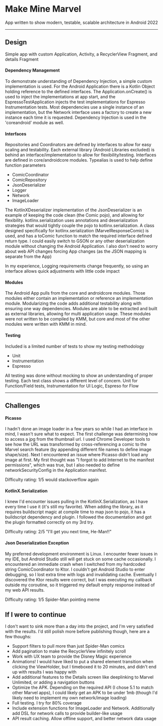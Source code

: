 Make Mine Marvel
====================

App written to show modern, testable, scalable architecture in Android 2022
    
- - -

## Design

Simple app with custom Application, Activity, a RecyclerView Fragment, and details Fragment

#### Dependency Management

To demonstrate understanding of Dependency Injection, a simple custom implementation is used. For the Android Application there is a Kotlin Object holding reference to the defined interfaces. The Application.onCreate() is used to inject the implementations at app start, and the EspressoTestApplication injects the test implementations for Espresso Instrumentation tests. Most dependencies use a single instance of an implementation, but the Network interface uses a factory to create a new instance each time it is requested. Dependency Injection is used in the 'coreandroid' module as well. 

#### Interfaces

Repositories and Coordinators are defined by interfaces to allow for easy scaling and testability. Each external library (Android Libraries excluded) is behind an interface/implementation to allow for flexibility/testing. Interfaces are defined in core/androidcore modules. Typealias is used to help define function parameters
* ComicCoordinator
* ComicRepository
* JsonDeserializer
* Logger
* Network
* ImageLoader

The KotlinXDeserializer implementation of the JsonDeserializer is an example of keeping the code clean (the Comic pojo), and allowing for flexibility. kotlinx.serialization uses annotations and deserialization strategies that would tightly couple the pojo to kotlinx.serialization. A class designed specifically for kotlinx.serialization (MarvelResponseComic) is used, and has a toComic function to match the required interface defined return type. I could easily switch to GSON or any other deserialization module without changing the Android Application. I also don't need to worry about web API changes forcing App changes (as the JSON mapping is separate from the App)

In my experience, Logging requirements change frequently, so using an interface allows quick adjustments with little code impact

#### Modules
The Android App pulls from the core and androidcore modules. Those modules either contain an implementation or reference an implementation module. Modularizing the code adds additional testability along with ensuring one way dependencies. Modules are able to be extracted and built as external libraries, allowing for multi application usage. These modules were not written to be compiled by KMM, but core and most of the other modules were written with KMM in mind.

#### Testing
Included is a limited number of tests to show my testing methodology
* Unit
* Instrumentation
* Espresso

All testing was done without mocking to show an understanding of proper testing. Each test class shows a different level of concern. Unit for Function/Field tests, Instrumentation for UI Logic, Espreso for Flow

- - -

## Challenges

#### Picasso
I hadn't done an image loader in a few years so while I had an interface in mind, I wasn't sure what to expect. The first challenge was determining how to access a jpg from the thumbnail url. I used Chrome Developer tools to see how the URL was transformed by cross-referencing a comic to the Marvel search feature (by appending different file names to define image shape/size). Next I encountered an issue where Picasso didn't load any image at first. My first thought was "I forgot to add Internet to the manifest permissions", which was true, but I also needed to define networkSecurityConfig in the Application manifest.

Difficulty rating: 1/5 would stackoverflow again

#### KotlinX.Serialization
I knew I'd encounter issues pulling in the KotlinX.Serialization, as I have every time I use it (it's still my favorite). When adding the library, as it requires buildscript magic at compile time to map json to pojo, it has a buildscript dependency and plugin. I followed the documentation and got the plugin formatted correctly on my 3rd try.

Difficulty rating: 2/5 "I'll get you next time, He-Man!!"

#### Json Deserialization Exception
My preferred development environment is Linux. I encounter fewer issues in my IDE, but Android Studio still will get stuck on some cache occasionally. I encountered an immediate crash when I switched from my hardcoded string ComicCoordinator to Ktor. I couldn't get Android Studio to enter debugging, so I lost extra time with logs and invalidating cache. Eventually I discovered the Ktor results were correct, but I was executing my callback outside my coroutine, so it triggered my default empty response instead of my web API results.

Difficulty rating: 1/5 Spider-Man pointing meme

## If I were to continue
I don't want to sink more than a day into the project, and I'm very satisfied with the results. I'd still polish more before publishing though, here are a few thoughs:
* Support filters to pull more than just Spider-Man comics
* Add pagination to make the RecyclerView infinitely scroll
* Work with UX team to provide the Disney Magic experience
* Animations! I would have liked to put a shared element transition when clicking the ViewHolder, but I timeboxed it to 20 minutes, and didn't end up with results I was happy with
* Add additional features to the Details screen like deeplinking to Marvel Unlimited, or adding a navigation buttons
* Optimize the APK. Depending on the required API (I chose 5.1 to match other Marvel apps), I could likely get an APK to be under 1mb (though I'd likely need to implement my own network/image loading)
* Full testing. I try for 80% coverage
* Include extension functions for ImageLoader and Network. Additionally add DSL for network calls to provide builder-like usage
* API result caching. Allow offline support, and better network data usage